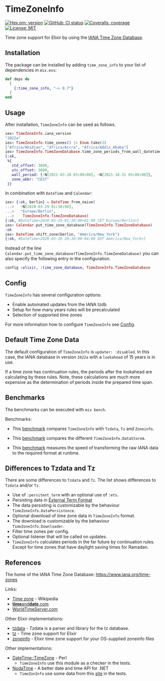 # TimeZoneInfo
[![Hex.pm: version](https://img.shields.io/hexpm/v/time_zone_info.svg?style=flat-square)](https://hex.pm/packages/time_zone_info)
[![GitHub: CI status](https://img.shields.io/github/workflow/status/hrzndhrn/time_zone_info/CI?style=flat-square)](https://github.com/hrzndhrn/time_zone_info/actions)
[![Coveralls: coverage](https://img.shields.io/coveralls/github/hrzndhrn/time_zone_info?style=flat-square)](https://coveralls.io/github/hrzndhrn/time_zone_info)
[![License: MIT](https://img.shields.io/badge/License-MIT-yellow.svg?style=flat-square)](https://github.com/hrzndhrn/time_zone_info/blob/main/LICENSE.md)

Time zone support for Elixir by using the
[IANA Time Zone Database](https://www.iana.org/time-zones).

## Installation

The package can be installed by adding `time_zone_info` to your list of
dependencies in `mix.exs`:

```elixir
def deps do
  [
    {:time_zone_info, "~> 0.7"}
  ]
end
```

## Usage

After installation, `TimeZoneInfo` can be used as follows.
```elixir
iex> TimeZoneInfo.iana_version
"2022a"
iex> TimeZoneInfo.time_zones() |> Enum.take(3)
["Africa/Abidjan", "Africa/Accra", "Africa/Addis_Ababa"]
iex> TimeZoneInfo.TimeZoneDatabase.time_zone_periods_from_wall_datetime(~N[2021-09-23 09:56:00], "Europe/Berlin")
{:ok,
 %{
   std_offset: 3600,
   utc_offset: 3600,
   wall_period: {~N[2021-03-28 03:00:00], ~N[2021-10-31 03:00:00]},
   zone_abbr: "CEST"
 }}
```

In combination with `DateTime` and `Calendar`:
```elixir
iex> {:ok, berlin} = DateTime.from_naive(
...>   ~N[2020-03-29 01:30:00],
...>   "Europe/Berlin",
...>    TimeZoneInfo.TimeZoneDatabase)
{:ok, #DateTime<2020-03-29 01:30:00+01:00 CET Europe/Berlin>}
iex> Calendar.put_time_zone_database(TimeZoneInfo.TimeZoneDatabase)
:ok
iex> DateTime.shift_zone(berlin, "America/New_York")
{:ok, #DateTime<2020-03-28 20:30:00-04:00 EDT America/New_York>}
```

Instead of the line
`Calendar.put_time_zone_database(TimeZoneInfo.TimeZoneDatabase)` you can also
specify the following entry in the configuration.
```elixir
config :elixir, :time_zone_database, TimeZoneInfo.TimeZoneDatabase
```

## Config

`TimeZoneInfo` has several configuration options:
+ Enable automated updates from the IANA tzdb
+ Setup for how many years rules will be precalculated
+ Selection of supported time zones

For more information how to configure `TimeZoneInfo` see
[Config](https://hexdocs.pm/time_zone_info/config.html).

## Default Time Zone Data

The default configuration of `TimeZoneInfo` is `updater: :disabled`. In this
case, the IANA database in version `2022a` with a `lookahead` of 15 years is in
use.

If a time zone has continuation rules, the periods after the lookahead are
calculating by these rules. Note, these calculations are much more expensive as
the determination of periods inside the prepared time span.

## Benchmarks

The benchmarks can be executed with `mix bench`.

Benchmarks:
+ This [benchmark](https://github.com/hrzndhrn/time_zone_info/blob/master/bench/time_zone_database_bench.md)
  compares `TimeZoneInfo` with `Tzdata`, `Tz` and `Zoneinfo`.

+ This [benchmark](https://github.com/hrzndhrn/time_zone_info/blob/master/bench/stores_bench.md)
  compares the different `TimeZoneInfo.DataStore`s.

+ This [benchmark](https://github.com/hrzndhrn/time_zone_info/blob/master/bench/transform_bench.md)
  measures the speed of transforming the raw IANA data to the required format at
  runtime.

## Differences to Tzdata and Tz

There are some differences to `Tzdata` and `Tz`. The list shows differences to
`Tzdata` and/or `Tz`.

- Use of `:persitent_term` with an optional use of `:ets`.
- Persisting data in
  [External Term Format](http://erlang.org/doc/apps/erts/erl_ext_dist.html)
- The data persisting is customizable by the behaviour
  `TimeZoneInfo.DataPersistence`.
- Optional download of time zone data in `TimeZoneInfo` format.
- The download is customizable by the behaviour `TimeZoneInfo.Downloader`.
- Filter time zones per config.
- Optional listener that will be called on updates.
- `TimeZoneInfo` calculates periods in the far future by continuation rules.
  Except for time zones that have daylight saving times for Ramadan.

## References

The home of the IANA Time Zone Database: https://www.iana.org/time-zones

Links:
- [Time zone](https://en.wikipedia.org/wiki/Time_zone) - Wikipedia
- [**time**and**date**.com](https://www.timeanddate.com/)
- [WorldTimeServer.com](https://www.worldtimeserver.com/)

Other Elixir implementations:
- [tzdata](https://github.com/lau/tzdata) - Tzdata is a parser and library for
  the tz database.
- [tz](https://github.com/mathieuprog/tz) - Time zone support for Elixir
- [zoneinfo](https://github.com/smartrent/zoneinfo) - Elixir time zone support
  for your OS-supplied zoneinfo files

Other implementations:
- [DateTime::TimeZone](https://github.com/houseabsolute/DateTime-TimeZone) - Perl
  - `TimeZoneInfo` use this module as a checker in the tests.
- [NodaTime](https://nodatime.org/) - A better date and time API for .NET
  - `TimeZonInfo` use some data from this
    [site](https://nodatime.org/tzvalidate/generate?version=2019c) in the tests.

